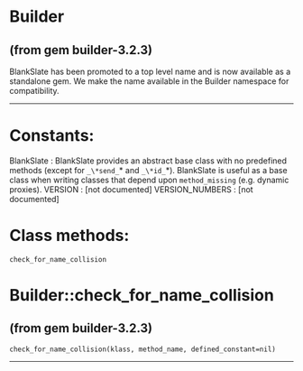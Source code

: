 # Builder

(from gem builder-3.2.3)
---
BlankSlate has been promoted to a top level name and is now available as a
standalone gem.  We make the name available in the Builder namespace for
compatibility.





---
# Constants:

BlankSlate
:   BlankSlate provides an abstract base class with no predefined methods
    (except for `_\*send_`* and `_\*id_`*). BlankSlate is useful as a base
    class when writing classes that depend upon `method_missing` (e.g. dynamic
    proxies).
VERSION
:   [not documented]
VERSION_NUMBERS
:   [not documented]


# Class methods:

    check_for_name_collision

# Builder::check_for_name_collision

(from gem builder-3.2.3)
---
    check_for_name_collision(klass, method_name, defined_constant=nil)

---


